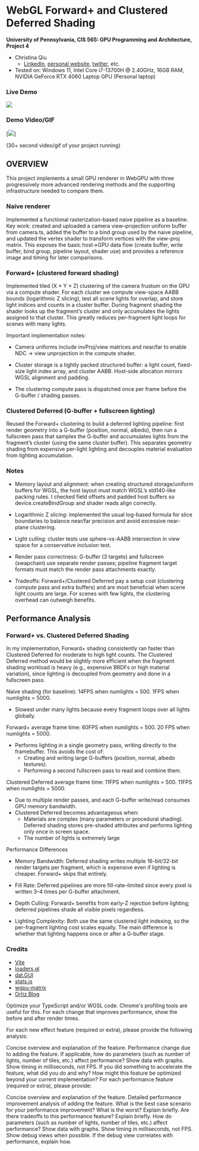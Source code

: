 WebGL Forward+ and Clustered Deferred Shading
======================

**University of Pennsylvania, CIS 565: GPU Programming and Architecture, Project 4**

* Christina Qiu
  * [LinkedIn](https://www.linkedin.com/in/christina-qiu-6094301b6/), [personal website](https://christinaqiu3.github.io/), [twitter](), etc.
* Tested on: Windows 11, Intel Core i7-13700H @ 2.40GHz, 16GB RAM, NVIDIA GeForce RTX 4060 Laptop GPU (Personal laptop)

### Live Demo

[![](<Screenshot 2025-10-18 234605.png>)](http://christinaqiu3.com/Project4-WebGPU-Forward-Plus-and-Clustered-Deferred)

### Demo Video/GIF

[![](hw_4_1-1.gif)]

(30+ second video/gif of your project running)

## OVERVIEW

This project implements a small GPU renderer in WebGPU with three progressively more advanced rendering methods and the supporting infrastructure needed to compare them.

### Naive renderer

Implemented a functional rasterization-based naive pipeline as a baseline. Key work: created and uploaded a camera view–projection uniform buffer from camera.ts, added the buffer to a bind group used by the naive pipeline, and updated the vertex shader to transform vertices with the view-proj matrix. This exposes the basic host→GPU data flow (create buffer, write buffer, bind group, pipeline layout, shader use) and provides a reference image and timing for later comparisons.

### Forward+ (clustered forward shading)

Implemented tiled (X × Y × Z) clustering of the camera frustum on the GPU via a compute shader. For each cluster we compute view-space AABB bounds (logarithmic Z slicing), test all scene lights for overlap, and store light indices and counts in a cluster buffer. During fragment shading the shader looks up the fragment’s cluster and only accumulates the lights assigned to that cluster. This greatly reduces per-fragment light loops for scenes with many lights. 

Important implementation notes:

* Camera uniforms include invProj/view matrices and near/far to enable NDC → view unprojection in the compute shader.

* Cluster storage is a tightly packed structured buffer: a light count, fixed-size light index array, and cluster AABB. Host-side allocation mirrors WGSL alignment and padding.

* The clustering compute pass is dispatched once per frame before the G-buffer / shading passes.

### Clustered Deferred (G-buffer + fullscreen lighting)

Reused the Forward+ clustering to build a deferred lighting pipeline: first render geometry into a G-buffer (position, normal, albedo), then run a fullscreen pass that samples the G-buffer and accumulates lights from the fragment’s cluster (using the same cluster buffer). This separates geometry shading from expensive per-light lighting and decouples material evaluation from lighting accumulation.

### Notes

* Memory layout and alignment: when creating structured storage/uniform buffers for WGSL, the host layout must match WGSL’s std140-like packing rules. I checked field offsets and padded host buffers so device.createBindGroup and shader reads align correctly.

* Logarithmic Z slicing: implemented the usual log-based formula for slice boundaries to balance near/far precision and avoid excessive near-plane clustering.

* Light culling: cluster tests use sphere-vs-AABB intersection in view space for a conservative inclusion test.

* Render pass correctness: G-buffer (3 targets) and fullscreen (swapchain) use separate render passes; pipeline fragment target formats must match the render pass attachments exactly.

* Tradeoffs: Forward+/Clustered Deferred pay a setup cost (clustering compute pass and extra buffers) and are most beneficial when scene light counts are large. For scenes with few lights, the clustering overhead can outweigh benefits.

## Performance Analysis

### Forward+ vs. Clustered Deferred Shading



In my implementation, Forward+ shading consistently ran faster than Clustered Deferred for moderate to high light counts. The Clustered Deferred method would be slightly more efficient when the fragment shading workload is heavy (e.g., expensive BRDFs or high material variation), since lighting is decoupled from geometry and done in a fullscreen pass.

Naive shading (for baseline): 14FPS when numlights = 500. 1FPS when numlights = 5000. 

* Slowest under many lights because every fragment loops over all lights globally.

Forward+ average frame time: 60FPS when numlights = 500. 20 FPS when numlights = 5000.

* Performs lighting in a single geometry pass, writing directly to the framebuffer. This avoids the cost of:
  * Creating and writing large G-buffers (position, normal, albedo textures).
  * Performing a second fullscreen pass to read and combine them.

Clustered Deferred average frame time: 11FPS when numlights = 500. 11FPS when numlights = 5000. 

* Due to multiple render passes, and each G-buffer write/read consumes GPU memory bandwidth. 
* Clustered Deferred becomes advantageous when:
  * Materials are complex (many parameters or procedural shading). Deferred shading stores pre-shaded attributes and performs lighting only once in screen space.
  * The number of lights is extremely large


Performance Differences

* Memory Bandwidth: Deferred shading writes multiple 16-bit/32-bit render targets per fragment, which is expensive even if lighting is cheaper. Forward+ skips that entirely.

* Fill Rate: Deferred pipelines are more fill-rate–limited since every pixel is written 3–4 times per G-buffer attachment.

* Depth Culling: Forward+ benefits from early-Z rejection before lighting; deferred pipelines shade all visible pixels regardless.

* Lighting Complexity: Both use the same clustered light indexing, so the per-fragment lighting cost scales equally. The main difference is whether that lighting happens once or after a G-buffer stage.







### Credits

- [Vite](https://vitejs.dev/)
- [loaders.gl](https://loaders.gl/)
- [dat.GUI](https://github.com/dataarts/dat.gui)
- [stats.js](https://github.com/mrdoob/stats.js)
- [wgpu-matrix](https://github.com/greggman/wgpu-matrix)
- [Ortiz Blog](https://www.aortiz.me/2018/12/21/CG.html#forward-shading)




Optimize your TypeScript and/or WGSL code. Chrome's profiling tools are useful for this. For each change that improves performance, show the before and after render times.



For each new effect feature (required or extra), please provide the following analysis:

Concise overview and explanation of the feature.
Performance change due to adding the feature.
If applicable, how do parameters (such as number of lights, number of tiles, etc.) affect performance? Show data with graphs.
Show timing in milliseconds, not FPS.
If you did something to accelerate the feature, what did you do and why?
How might this feature be optimized beyond your current implementation?
For each performance feature (required or extra), please provide:

Concise overview and explanation of the feature.
Detailed performance improvement analysis of adding the feature.
What is the best case scenario for your performance improvement? What is the worst? Explain briefly.
Are there tradeoffs to this performance feature? Explain briefly.
How do parameters (such as number of lights, number of tiles, etc.) affect performance? Show data with graphs.
Show timing in milliseconds, not FPS.
Show debug views when possible.
If the debug view correlates with performance, explain how.